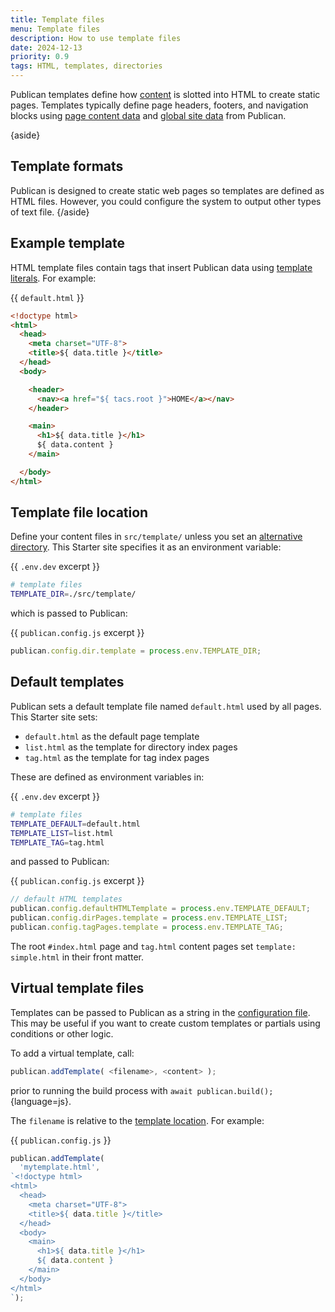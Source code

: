 ```yaml
---
title: Template files
menu: Template files
description: How to use template files
date: 2024-12-13
priority: 0.9
tags: HTML, templates, directories
---
```


Publican templates define how [content](--ROOT--docs/content/files/) is slotted into HTML to create static pages. Templates typically define page headers, footers, and navigation blocks using [page content data](--ROOT--docs/templates/content-properties/) and [global site data](--ROOT--docs/templates/global-properties/) from Publican.

{aside}
## Template formats

Publican is designed to create static web pages so templates are defined as HTML files. However, you could configure the system to output other types of text file.
{/aside}


## Example template

HTML template files contain tags that insert Publican data using [template literals](--ROOT--docs/templates/template-literals/). For example:

{{ `default.html` }}
```html
<!doctype html>
<html>
  <head>
    <meta charset="UTF-8">
    <title>${ data.title }</title>
  </head>
  <body>

    <header>
      <nav><a href="${ tacs.root }">HOME</a></nav>
    </header>

    <main>
      <h1>${ data.title }</h1>
      ${ data.content }
    </main>

  </body>
</html>
```


## Template file location

Define your content files in `src/template/` unless you set an [alternative directory](--ROOT--docs/configuration/options/#directories). This Starter site specifies it as an environment variable:

{{ `.env.dev` excerpt }}
```bash
# template files
TEMPLATE_DIR=./src/template/
```

which is passed to Publican:

{{ `publican.config.js` excerpt }}
```js
publican.config.dir.template = process.env.TEMPLATE_DIR;
```


## Default templates

Publican sets a default template file named `default.html` used by all pages. This Starter site sets:

* `default.html` as the default page template
* `list.html` as the template for directory index pages
* `tag.html` as the template for tag index pages

These are defined as environment variables in:

{{ `.env.dev` excerpt }}
```bash
# template files
TEMPLATE_DEFAULT=default.html
TEMPLATE_LIST=list.html
TEMPLATE_TAG=tag.html
```

and passed to Publican:

{{ `publican.config.js` excerpt }}
```js
// default HTML templates
publican.config.defaultHTMLTemplate = process.env.TEMPLATE_DEFAULT;
publican.config.dirPages.template = process.env.TEMPLATE_LIST;
publican.config.tagPages.template = process.env.TEMPLATE_TAG;
```

The root `#index.html` page and `tag.html` content pages set `template: simple.html` in their front matter.


## Virtual template files

Templates can be passed to Publican as a string in the [configuration file](--ROOT--docs/configuration/file/). This may be useful if you want to create custom templates or partials using conditions or other logic.

To add a virtual template, call:

```js
publican.addTemplate( <filename>, <content> );
```

prior to running the build process with `await publican.build();`{language=js}.

The `filename` is relative to the [template location](#template-file-location). For example:

{{ `publican.config.js` }}
```js
publican.addTemplate(
  'mytemplate.html',
`<!doctype html>
<html>
  <head>
    <meta charset="UTF-8">
    <title>${ data.title }</title>
  </head>
  <body>
    <main>
      <h1>${ data.title }</h1>
      ${ data.content }
    </main>
  </body>
</html>
`);
```
